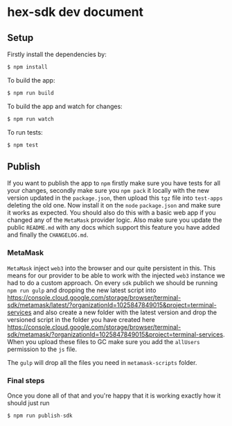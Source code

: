 # hex-sdk dev document

## Setup

Firstly install the dependencies by:

```js
$ npm install
```

To build the app:

```js
$ npm run build
```

To build the app and watch for changes:

```js
$ npm run watch
```

To run tests:

```js
$ npm test
```

## Publish

If you want to publish the app to `npm` firstly make sure you have tests for all your changes, secondly make sure you `npm pack` it locally with the new version updated in the `package.json`, then upload this `tgz` file into `test-apps` deleting the old one. Now install it on the `node` `package.json` and make sure it works as expected. You should also do this with a basic web app if you changed any of the `MetaMask` provider logic. Also make sure you update the public `README.md` with any docs which support this feature you have added and finally the `CHANGELOG.md`.

### MetaMask

`MetaMask` inject `web3` into the browser and our quite persistent in this. This means for our provider to be able to work with the injected `web3` instance we had to do a custom approach. On every `sdk` publich we should be running `npm run gulp` and dropping the new latest script into https://console.cloud.google.com/storage/browser/terminal-sdk/metamask/latest/?organizationId=1025847849015&project=terminal-services and also create a new folder with the latest version and drop the versioned script in the folder you have created here https://console.cloud.google.com/storage/browser/terminal-sdk/metamask/?organizationId=1025847849015&project=terminal-services. When you upload these files to GC make sure you add the `allUsers` permission to the `js` file.

The `gulp` will drop all the files you need in `metamask-scripts` folder.

### Final steps

Once you done all of that and you're happy that it is working exactly how it should just run

```js
$ npm run publish-sdk
```
